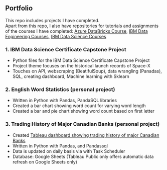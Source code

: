## Portfolio

This repo includes projects I have completed. <br />
Apart from this repo, I also have repositories for tutorials and assignments of the courses I have completed:
[Azure DataBricks Course](https://github.com/jaeykos/Azure-Databricks-Course), 
[IBM Data Engineering Courses](https://github.com/jaeykos/IBM-Data-Engineering-Professional-Certificate), 
[IBM Data Science Courses](https://github.com/jaeykos/IBM-Data-Science-Certificate) <br />

### 1. IBM Data Science Certificate Capstone Project
   - Python files for the IBM Data Science Certificate Capstone Project
   - Project theme focuses on the historical launch records of Space-X
   - Touches on API, webscraping (BeatifulSoup), data wrangling (Panadas), SQL, creating dashboard, Machine learning with Sklearn
   
### 2. English Word Statistics (personal project)
   - Written in Python with Pandas, PandaSQL libraries
   - Created a bar chart showing word count for varying word length
   - Created a bar and pie chart showing word count based on first letter
 
### 3. Trading History of Major Canadian Banks (personal project)
   - Created [Tableau dashboard showing trading history of major Canadian Banks](https://public.tableau.com/app/profile/jae.kang/viz/TrandingHistoryofMajorCanadianBanks/)
   - Written in Python with Pandas, and Pandassql 
   - Data is updated on daily basis via with Task Scheduler 
   - Database: Google Sheets (Tableau Public only offers automatic data refresh on Google Sheets only)


